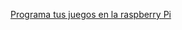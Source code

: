 

[Programa tus juegos en la raspberry Pi](https://www.raspberrypi.org/magpi-issues/Essentials_Games_v1.pdf)
